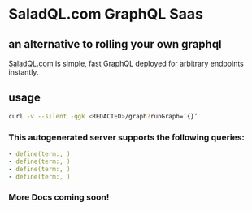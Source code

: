 # SaladQL.com GraphQL Saas
## an alternative to rolling your own graphql

[SaladQL.com ](https://saladql.com) is simple, fast GraphQL deployed
for arbitrary endpoints instantly.

## usage
```bash
curl -v --silent -qgk <REDACTED>/graph?runGraph=‘{}’
```

### This autogenerated server supports the following queries:
```yaml
- define(term:, )
- define(term:, )
- define(term:, )
- define(term:, )

```


### More Docs coming soon!
